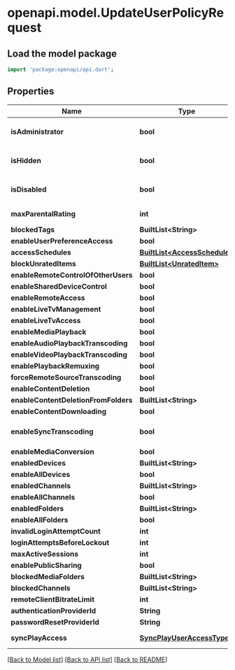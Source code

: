 # openapi.model.UpdateUserPolicyRequest

## Load the model package
```dart
import 'package:openapi/api.dart';
```

## Properties
Name | Type | Description | Notes
------------ | ------------- | ------------- | -------------
**isAdministrator** | **bool** | Gets or sets a value indicating whether this instance is administrator. | [optional] 
**isHidden** | **bool** | Gets or sets a value indicating whether this instance is hidden. | [optional] 
**isDisabled** | **bool** | Gets or sets a value indicating whether this instance is disabled. | [optional] 
**maxParentalRating** | **int** | Gets or sets the max parental rating. | [optional] 
**blockedTags** | **BuiltList&lt;String&gt;** |  | [optional] 
**enableUserPreferenceAccess** | **bool** |  | [optional] 
**accessSchedules** | [**BuiltList&lt;AccessSchedule&gt;**](AccessSchedule.md) |  | [optional] 
**blockUnratedItems** | [**BuiltList&lt;UnratedItem&gt;**](UnratedItem.md) |  | [optional] 
**enableRemoteControlOfOtherUsers** | **bool** |  | [optional] 
**enableSharedDeviceControl** | **bool** |  | [optional] 
**enableRemoteAccess** | **bool** |  | [optional] 
**enableLiveTvManagement** | **bool** |  | [optional] 
**enableLiveTvAccess** | **bool** |  | [optional] 
**enableMediaPlayback** | **bool** |  | [optional] 
**enableAudioPlaybackTranscoding** | **bool** |  | [optional] 
**enableVideoPlaybackTranscoding** | **bool** |  | [optional] 
**enablePlaybackRemuxing** | **bool** |  | [optional] 
**forceRemoteSourceTranscoding** | **bool** |  | [optional] 
**enableContentDeletion** | **bool** |  | [optional] 
**enableContentDeletionFromFolders** | **BuiltList&lt;String&gt;** |  | [optional] 
**enableContentDownloading** | **bool** |  | [optional] 
**enableSyncTranscoding** | **bool** | Gets or sets a value indicating whether [enable synchronize]. | [optional] 
**enableMediaConversion** | **bool** |  | [optional] 
**enabledDevices** | **BuiltList&lt;String&gt;** |  | [optional] 
**enableAllDevices** | **bool** |  | [optional] 
**enabledChannels** | **BuiltList&lt;String&gt;** |  | [optional] 
**enableAllChannels** | **bool** |  | [optional] 
**enabledFolders** | **BuiltList&lt;String&gt;** |  | [optional] 
**enableAllFolders** | **bool** |  | [optional] 
**invalidLoginAttemptCount** | **int** |  | [optional] 
**loginAttemptsBeforeLockout** | **int** |  | [optional] 
**maxActiveSessions** | **int** |  | [optional] 
**enablePublicSharing** | **bool** |  | [optional] 
**blockedMediaFolders** | **BuiltList&lt;String&gt;** |  | [optional] 
**blockedChannels** | **BuiltList&lt;String&gt;** |  | [optional] 
**remoteClientBitrateLimit** | **int** |  | [optional] 
**authenticationProviderId** | **String** |  | [optional] 
**passwordResetProviderId** | **String** |  | [optional] 
**syncPlayAccess** | [**SyncPlayUserAccessType**](SyncPlayUserAccessType.md) | Enum SyncPlayUserAccessType. | [optional] 

[[Back to Model list]](../README.md#documentation-for-models) [[Back to API list]](../README.md#documentation-for-api-endpoints) [[Back to README]](../README.md)


